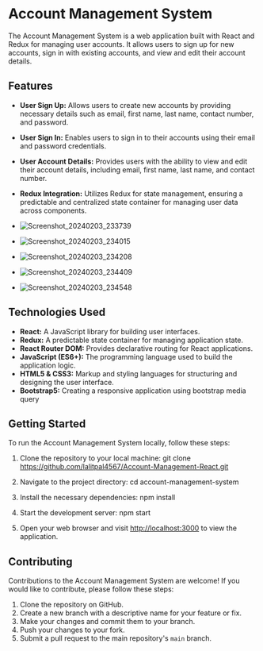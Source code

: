 # Account Management System

The Account Management System is a web application built with React and Redux for managing user accounts. It allows users to sign up for new accounts, sign in with existing accounts, and view and edit their account details.

## Features

- **User Sign Up:** Allows users to create new accounts by providing necessary details such as email, first name, last name, contact number, and password.
- **User Sign In:** Enables users to sign in to their accounts using their email and password credentials.
- **User Account Details:** Provides users with the ability to view and edit their account details, including email, first name, last name, and contact number.
- **Redux Integration:** Utilizes Redux for state management, ensuring a predictable and centralized state container for managing user data across components.

- ![Screenshot_20240203_233739](https://github.com/lalitpal4567/Account-Management-React/assets/103810580/e2916a7e-35b9-47cb-b4e2-894127f35b14)
- ![Screenshot_20240203_234015](https://github.com/lalitpal4567/Account-Management-React/assets/103810580/d4ae50ca-679a-4fc3-afb1-2b29e6eac6c7)
- ![Screenshot_20240203_234208](https://github.com/lalitpal4567/Account-Management-React/assets/103810580/7328aa71-1b73-477b-9c5f-42f00db17d06)
- ![Screenshot_20240203_234409](https://github.com/lalitpal4567/Account-Management-React/assets/103810580/d7069bd1-b2ef-47b4-80ce-f6f15e10fae6)
- ![Screenshot_20240203_234548](https://github.com/lalitpal4567/Account-Management-React/assets/103810580/9231f6e7-30dd-45a5-b72d-6dcd03a98c78)


## Technologies Used

- **React:** A JavaScript library for building user interfaces.
- **Redux:** A predictable state container for managing application state.
- **React Router DOM:** Provides declarative routing for React applications.
- **JavaScript (ES6+):** The programming language used to build the application logic.
- **HTML5 & CSS3:** Markup and styling languages for structuring and designing the user interface.
- **Bootstrap5:** Creating a responsive application using bootstrap media query

## Getting Started

To run the Account Management System locally, follow these steps:

1. Clone the repository to your local machine:
   git clone https://github.com/lalitpal4567/Account-Management-React.git
   
2. Navigate to the project directory:
   cd account-management-system
   
3. Install the necessary dependencies:
   npm install
   
4. Start the development server:
   npm start

   
5. Open your web browser and visit [http://localhost:3000](http://localhost:3000) to view the application.

## Contributing

Contributions to the Account Management System are welcome! If you would like to contribute, please follow these steps:

1. Clone the repository on GitHub.
2. Create a new branch with a descriptive name for your feature or fix.
3. Make your changes and commit them to your branch.
4. Push your changes to your fork.
5. Submit a pull request to the main repository's `main` branch.








